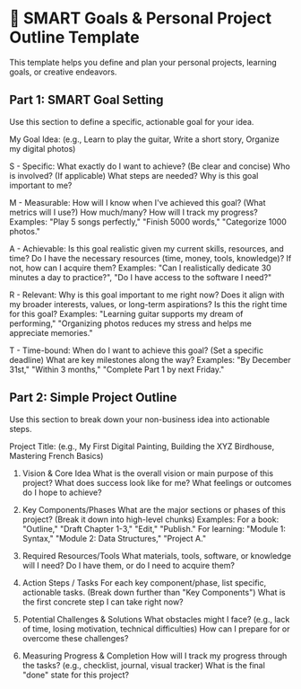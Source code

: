 # 🎯 SMART Goals & Personal Project Outline Template
This template helps you define and plan your personal projects, learning goals, or creative endeavors.

## Part 1: SMART Goal Setting
Use this section to define a specific, actionable goal for your idea.

My Goal Idea:
(e.g., Learn to play the guitar, Write a short story, Organize my digital photos)

S - Specific:
What exactly do I want to achieve? (Be clear and concise)
Who is involved? (If applicable)
What steps are needed?
Why is this goal important to me?

M - Measurable:
How will I know when I've achieved this goal? (What metrics will I use?)
How much/many?
How will I track my progress?
Examples: "Play 5 songs perfectly," "Finish 5000 words," "Categorize 1000 photos."

A - Achievable:
Is this goal realistic given my current skills, resources, and time?
Do I have the necessary resources (time, money, tools, knowledge)?
If not, how can I acquire them?
Examples: "Can I realistically dedicate 30 minutes a day to practice?", "Do I have access to the software I need?"

R - Relevant:
Why is this goal important to me right now?
Does it align with my broader interests, values, or long-term aspirations?
Is this the right time for this goal?
Examples: "Learning guitar supports my dream of performing," "Organizing photos reduces my stress and helps me appreciate memories."

T - Time-bound:
When do I want to achieve this goal? (Set a specific deadline)
What are key milestones along the way?
Examples: "By December 31st," "Within 3 months," "Complete Part 1 by next Friday."

## Part 2: Simple Project Outline
Use this section to break down your non-business idea into actionable steps.

Project Title:
(e.g., My First Digital Painting, Building the XYZ Birdhouse, Mastering French Basics)

1. Vision & Core Idea
What is the overall vision or main purpose of this project?
What does success look like for me?
What feelings or outcomes do I hope to achieve?

2. Key Components/Phases
What are the major sections or phases of this project? (Break it down into high-level chunks)
Examples: For a book: "Outline," "Draft Chapter 1-3," "Edit," "Publish." For learning: "Module 1: Syntax," "Module 2: Data Structures," "Project A."

3. Required Resources/Tools
What materials, tools, software, or knowledge will I need?
Do I have them, or do I need to acquire them?

4. Action Steps / Tasks
For each key component/phase, list specific, actionable tasks. (Break down further than "Key Components")
What is the first concrete step I can take right now?

5. Potential Challenges & Solutions
What obstacles might I face? (e.g., lack of time, losing motivation, technical difficulties)
How can I prepare for or overcome these challenges?

6. Measuring Progress & Completion
How will I track my progress through the tasks? (e.g., checklist, journal, visual tracker)
What is the final "done" state for this project?

